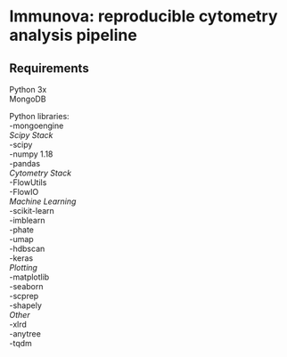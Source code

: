 # Immunova: reproducible cytometry analysis pipeline

## Requirements
Python 3x \
MongoDB 

Python libraries: \
-mongoengine\
*Scipy Stack*\
-scipy\
-numpy 1.18\
-pandas\
*Cytometry Stack*\
-FlowUtils\
-FlowIO\
*Machine Learning*\
-scikit-learn\
-imblearn\
-phate\
-umap\
-hdbscan\
-keras\
*Plotting*\
-matplotlib\
-seaborn\
-scprep\
-shapely\
*Other*\
-xlrd\
-anytree\
-tqdm
